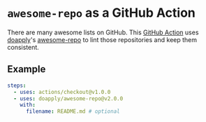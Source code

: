 # `awesome-repo` as a GitHub Action

There are many awesome lists on GitHub. This [GitHub
Action](https://github.com/features/actions) uses
[doapply](https://github.com/doapply)'s [awesome-repo](https://github.com/doapply/awesome-repo) to lint those repositories and
keep them consistent.

## Example

```yaml
steps:
  - uses: actions/checkout@v1.0.0
  - uses: doapply/awesome-repo@v2.0.0
    with:
      filename: README.md # optional
```
